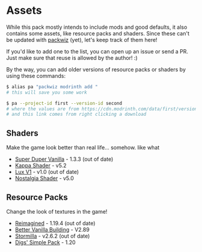 # Assets

While this pack mostly intends to include mods and good defaults, it also contains some assets, like resource packs and shaders. Since these can't be updated with [packwiz](https://github.com/packwiz/packwiz) (yet), let's keep track of them here!

If you'd like to add one to the list, you can open up an issue or send a PR. Just make sure that reuse is allowed by the author! :)

By the way, you can add older versions of resource packs or shaders by using these commands:

```bash
$ alias pa "packwiz modrinth add "
# this will save you some work

$ pa --project-id first --version-id second
# where the values are from https://cdn.modrinth.com/data/first/versions/second/file.zip
# and this link comes from right clicking a download
```

## Shaders

Make the game look better than real life... somehow. like what

- [Super Duper Vanilla](https://modrinth.com/shader/super-duper-vanilla) - 1.3.3 (out of date)
- [Kappa Shader](https://modrinth.com/shader/kappa-shader/gallery) - v5.2
- [Lux V1](https://modrinth.com/shader/lux-v1/gallery) - v1.0 (out of date)
- [Nostalgia Shader](https://modrinth.com/shader/nostalgia-shader/gallery) - v5.0

## Resource Packs

Change the look of textures in the game!

- [Reimagined](https://modrinth.com/resourcepack/reimagined/gallery) - 1.19.4 (out of date)
- [Better Vanilla Building](https://modrinth.com/resourcepack/bettervanillabuilding/gallery) - V2.89
- [Stormilla](https://modrinth.com/resourcepack/stormilla/gallery) - v2.6.2 (out of date)
- [Digs' Simple Pack](https://modrinth.com/resourcepack/digs-simple-pack/gallery) - 1.20
